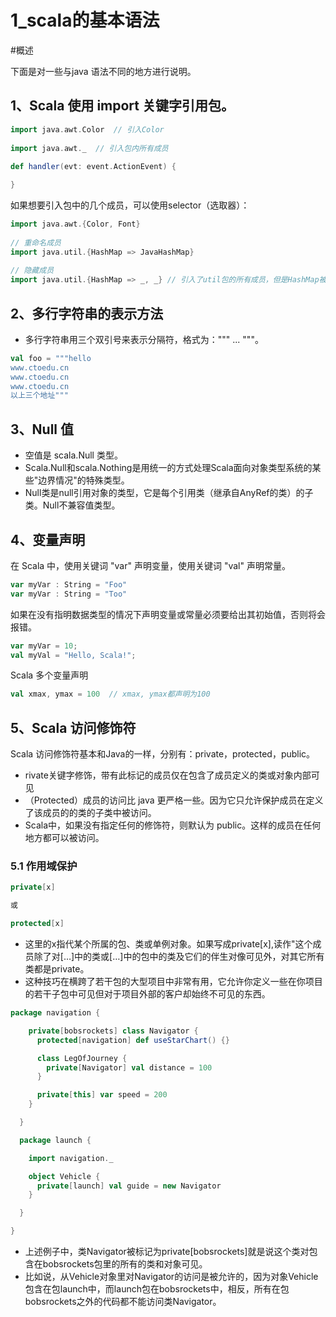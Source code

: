 # 1_scala的基本语法

#概述

下面是对一些与java 语法不同的地方进行说明。

## 1、Scala 使用 import 关键字引用包。

```scala
import java.awt.Color  // 引入Color
 
import java.awt._  // 引入包内所有成员
 
def handler(evt: event.ActionEvent) { 

}
```

如果想要引入包中的几个成员，可以使用selector（选取器）：

```scala
import java.awt.{Color, Font}
 
// 重命名成员
import java.util.{HashMap => JavaHashMap}
 
// 隐藏成员
import java.util.{HashMap => _, _} // 引入了util包的所有成员，但是HashMap被隐藏了
```

## 2、多行字符串的表示方法

* 多行字符串用三个双引号来表示分隔符，格式为：""" ... """。

```scala
val foo = """hello
www.ctoedu.cn
www.ctoedu.cn
www.ctoedu.cn
以上三个地址"""
```

## 3、Null 值


* 空值是 scala.Null 类型。
* Scala.Null和scala.Nothing是用统一的方式处理Scala面向对象类型系统的某些"边界情况"的特殊类型。
* Null类是null引用对象的类型，它是每个引用类（继承自AnyRef的类）的子类。Null不兼容值类型。

## 4、变量声明

在 Scala 中，使用关键词 "var" 声明变量，使用关键词 "val" 声明常量。

```scala
var myVar : String = "Foo"
var myVar : String = "Too"
```

如果在没有指明数据类型的情况下声明变量或常量必须要给出其初始值，否则将会报错。

```scala
var myVar = 10;
val myVal = "Hello, Scala!";
```


Scala 多个变量声明

```scala
val xmax, ymax = 100  // xmax, ymax都声明为100

```

## 5、Scala 访问修饰符

Scala 访问修饰符基本和Java的一样，分别有：private，protected，public。

* rivate关键字修饰，带有此标记的成员仅在包含了成员定义的类或对象内部可见
* （Protected）成员的访问比 java 更严格一些。因为它只允许保护成员在定义了该成员的的类的子类中被访问。
* Scala中，如果没有指定任何的修饰符，则默认为 public。这样的成员在任何地方都可以被访问。

### 5.1 作用域保护

```scala
private[x] 

或 

protected[x]
```

* 这里的x指代某个所属的包、类或单例对象。如果写成private[x],读作"这个成员除了对[…]中的类或[…]中的包中的类及它们的伴生对像可见外，对其它所有类都是private。
* 这种技巧在横跨了若干包的大型项目中非常有用，它允许你定义一些在你项目的若干子包中可见但对于项目外部的客户却始终不可见的东西。


```scala
package navigation {

    private[bobsrockets] class Navigator {
      protected[navigation] def useStarChart() {}

      class LegOfJourney {
        private[Navigator] val distance = 100
      }

      private[this] var speed = 200
    }

  }

  package launch {

    import navigation._

    object Vehicle {
      private[launch] val guide = new Navigator
    }

  }

}
```
* 上述例子中，类Navigator被标记为private[bobsrockets]就是说这个类对包含在bobsrockets包里的所有的类和对象可见。
* 比如说，从Vehicle对象里对Navigator的访问是被允许的，因为对象Vehicle包含在包launch中，而launch包在bobsrockets中，相反，所有在包bobsrockets之外的代码都不能访问类Navigator。

